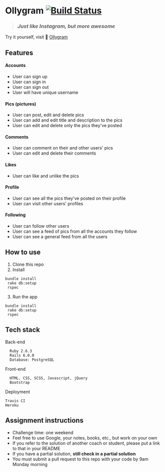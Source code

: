 # Ollygram [![Build Status](https://travis-ci.org/ollyholly/instagram-challenge.svg?branch=master)](https://travis-ci.org/ollyholly/instagram-challenge)

> ### _Just like Instagram, but more awesome_

Try it yourself, visit 📸 [Ollygram](https://ollygram.herokuapp.com/ "Ollygram")

## Features

#### Accounts

- User can sign up
- User can sign in
- User can sign out
- User will have unique username

#### Pics (pictures)

- User can post, edit and delete pics
- User can add and edit title and description to the pics
- User can edit and delete only the pics they've posted

#### Comments

- User can comment on their and other users' pics
- User can edit and delete their comments

#### Likes

- User can like and unlike the pics

#### Profile

- User can see all the pics they've posted on their profile
- User can visit other users' profiles

#### Following

- User can follow other users
- User can see a feed of pics from all the accounts they follow
- User can see a general feed from all the users

## How to use

1. Clone this repo
2. Install

```
bundle install
 rake db:setup
 rspec
```

3. Run the app

```
bundle install
 rake db:setup
 rspec
```

## Tech stack

Back-end

```
  Ruby 2.6.3
  Rails 6.0.0
  Database: PostgreSQL
```

Front-end

```
  HTML, CSS, SCSS, Javascript, jQuery
  Bootstrap
```

Deployment

```
Travis CI
Heroku
```

## Assignment instructions

- Challenge time: one weekend
- Feel free to use Google, your notes, books, etc., but work on your own
- If you refer to the solution of another coach or student, please put a link to that in your README
- If you have a partial solution, **still check in a partial solution**
- You must submit a pull request to this repo with your code by 9am Monday morning
